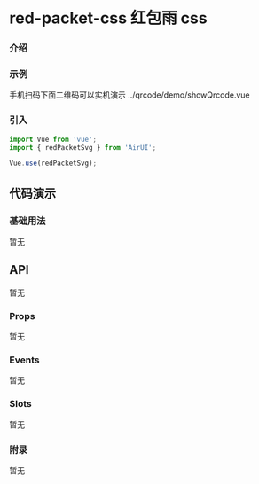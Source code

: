 # red-packet-css 红包雨 css

### 介绍


### 示例
手机扫码下面二维码可以实机演示
<demo-code compact transform inline>../qrcode/demo/showQrcode.vue</demo-code>

### 引入

```js
import Vue from 'vue';
import { redPacketSvg } from 'AirUI';

Vue.use(redPacketSvg);
```

## 代码演示

### 基础用法

暂无

## API
暂无
### Props

暂无

### Events

暂无

### Slots

暂无

### 附录

暂无
